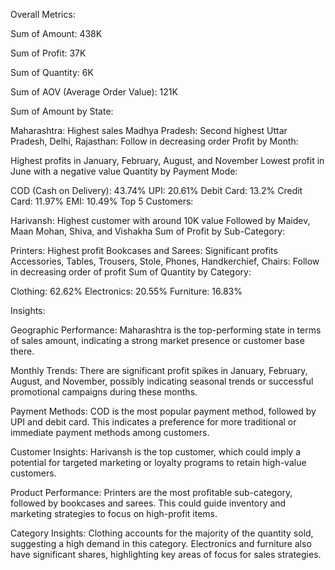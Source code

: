 Overall Metrics:

Sum of Amount: 438K

Sum of Profit: 37K

Sum of Quantity: 6K

Sum of AOV (Average Order Value): 121K


Sum of Amount by State:

Maharashtra: Highest sales
Madhya Pradesh: Second highest
Uttar Pradesh, Delhi, Rajasthan: Follow in decreasing order
Profit by Month:


Highest profits in January, February, August, and November
Lowest profit in June with a negative value
Quantity by Payment Mode:


COD (Cash on Delivery): 43.74%
UPI: 20.61%
Debit Card: 13.2%
Credit Card: 11.97%
EMI: 10.49%
Top 5 Customers:


Harivansh: Highest customer with around 10K value
Followed by Maidev, Maan Mohan, Shiva, and Vishakha
Sum of Profit by Sub-Category:


Printers: Highest profit
Bookcases and Sarees: Significant profits
Accessories, Tables, Trousers, Stole, Phones, Handkerchief, Chairs: Follow in decreasing order of profit
Sum of Quantity by Category:


Clothing: 62.62%
Electronics: 20.55%
Furniture: 16.83%

Insights:

Geographic Performance: Maharashtra is the top-performing state in terms of sales amount, indicating a strong market presence or customer base there.

Monthly Trends: There are significant profit spikes in January, February, August, and November, possibly indicating seasonal trends or successful promotional campaigns during these months.

Payment Methods: COD is the most popular payment method, followed by UPI and debit card. This indicates a preference for more traditional or immediate payment methods among customers.

Customer Insights: Harivansh is the top customer, which could imply a potential for targeted marketing or loyalty programs to retain high-value customers.

Product Performance: Printers are the most profitable sub-category, followed by bookcases and sarees. This could guide inventory and marketing strategies to focus on high-profit items.

Category Insights: Clothing accounts for the majority of the quantity sold, suggesting a high demand in this category. Electronics and furniture also have significant shares, highlighting key areas of focus for sales strategies.
